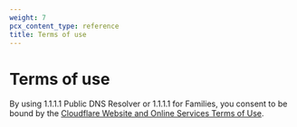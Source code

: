 ```yaml
---
weight: 7
pcx_content_type: reference
title: Terms of use
---
```


# Terms of use

By using 1.1.1.1 Public DNS Resolver or 1.1.1.1 for Families, you consent to be bound by the [Cloudflare Website and Online Services Terms of Use](https://www.cloudflare.com/website-terms/).
